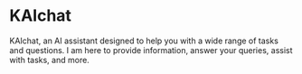 # KAIchat
KAIchat, an AI assistant designed to help you with a wide range of tasks and questions. I am here to provide information, answer your queries, assist with tasks, and more.
